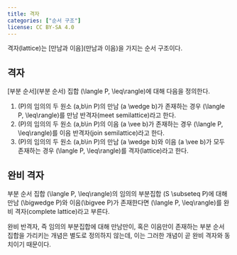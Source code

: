 ```yaml
---
title: 격자
categories: ["순서 구조"]
license: CC BY-SA 4.0
---
```


격자(lattice)는 [만남과 이음](만남과 이음)을 가지는 순서 구조이다.

## 격자
[부분 순서](부분 순서) 집합 \(\langle P, \leq\rangle\)에 대해 다음을 정의한다.

1. \(P\)의 임의의 두 원소 \(a,b\in P\)의 만남 \(a \wedge b\)가 존재하는 경우 \(\langle P, \leq\rangle\)를 만남 반격자(meet semilattice)라고 한다.
2. \(P\)의 임의의 두 원소 \(a,b\in P\)의 이음 \(a \vee b\)가 존재하는 경우 \(\langle P, \leq\rangle\)를 이음 반격자(join semilattice)라고 한다.
3. \(P\)의 임의의 두 원소 \(a,b\in P\)의 만남 \(a \wedge b\)와 이음 \(a \vee b\)가 모두 존재하는 경우 \(\langle P, \leq\rangle\)를 격자(lattice)라고 한다.

## 완비 격자
부분 순서 집합 \(\langle P, \leq\rangle\)의 임의의 부분집합 \(S \subseteq P\)에 대해 만남 \(\bigwedge P\)와 이음\(\bigvee P\)가 존재한다면 \(\langle P, \leq\rangle\)를 완비 격자(complete lattice)라고 부른다.

완비 반격자, 즉 임의의 부분집합에 대해 만남만이, 혹은 이음만이 존재하는 부분 순서 집합을 가리키는 개념은 별도로 정의하지 않는데,
이는 그러한 개념이 곧 완비 격자와 동치이기 때문이다.
